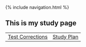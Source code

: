 {% include navigation.html %}

## This is my study page

<table>
     <tr>
         <td><a href="corrections">Test Corrections</a></td>
         <td><a href="studyplan">Study Plan</a></td>
     </tr>
 </table>
